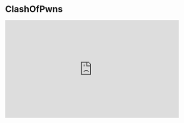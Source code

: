 # ClashOfPwns
<iframe width="560" height="315" src="https://www.youtube.com/embed/EZzs_cj_N28" title="YouTube video player" frameborder="0" allow="accelerometer; autoplay; clipboard-write; encrypted-media; gyroscope; picture-in-picture; web-share" allowfullscreen></iframe>
